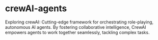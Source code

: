 # crewAI-agents
Exploring crewAI: Cutting-edge framework for orchestrating role-playing, autonomous AI agents. By fostering collaborative intelligence, CrewAI empowers agents to work together seamlessly, tackling complex tasks.
